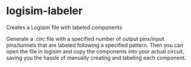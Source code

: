 # logisim-labeler
Creates a Logisim file with labeled components


Generate a .circ file with a specified number of output pins/input pins/tunnels that are labeled following a specified pattern. Then you can open the file in logisim and copy the components into your actual circuit, saving you the hassle of manually creating and labeling each component.
